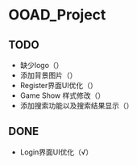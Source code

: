 # OOAD_Project   
## TODO
+ 缺少logo（）
+ 添加背景图片（）
+ Register界面UI优化（）
+ Game Show 样式修改（）
+ 添加搜索功能以及搜索结果显示（）


## DONE
+ Login界面UI优化（√）